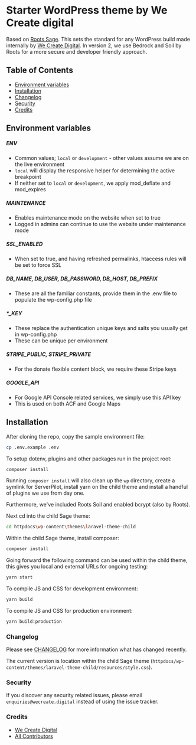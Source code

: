 
# Starter WordPress theme by We Create digital

Based on [Roots Sage](https://roots.io/sage/). This sets the standard for any WordPress build made internally by [We Create Digital](https://wecreate.digital). In version 2, we use Bedrock and Soil by Roots for a more secure and developer friendly approach.

## Table of Contents

* [Environment variables](#environment-variables)
* [Installation](#installation)
* [Changelog](#changelog)
* [Security](#security)
* [Credits](#credits)

## Environment variables

##### ENV
- Common values; `local` or `development` - other values assume we are on the live environment
- `local` will display the responsive helper for determining the active breakpoint
- If neither set to `local` or `development`, we apply mod_deflate and mod_expires

##### MAINTENANCE
- Enables maintenance mode on the website when set to true
- Logged in admins can continue to use the website under maintenance mode

##### SSL_ENABLED
- When set to true, and having refreshed permalinks, htaccess rules will be set to force SSL

##### DB_NAME, DB_USER, DB_PASSWORD, DB_HOST, DB_PREFIX
- These are all the familiar constants, provide them in the .env file to populate the wp-config.php file

##### *_KEY
- These replace the authentication unique keys and salts you usually get in wp-config.php
- These can be unique per environment

##### STRIPE_PUBLIC, STRIPE_PRIVATE
- For the donate flexible content block, we require these Stripe keys

##### GOOGLE_API
- For Google API Console related services, we simply use this API key
- This is used on both ACF and Google Maps

## Installation

After cloning the repo, copy the sample environment file:

```bash
cp .env.example .env
```

To setup dotenv, plugins and other packages run in the project root:

```bash
composer install
```

Running `composer install` will also clean up the `wp` directory, create a symlink for ServerPilot, install yarn on the child theme and install a handful of plugins we use from day one.

Furthermore, we've included Roots Soil and enabled bcrypt (also by Roots).

Next cd into the child Sage theme:

```bash
cd httpdocs\wp-content\themes\laravel-theme-child
```

Within the child Sage theme, install composer:

```bash
composer install
```

Going forward the following command can be used within the child theme, this gives you local and external URLs for ongoing testing:

```bash
yarn start
```

To compile JS and CSS for development environment:

```bash
yarn build
```

To compile JS and CSS for production environment:

```bash
yarn build:production
```

### Changelog

Please see [CHANGELOG](CHANGELOG.md) for more information what has changed recently.

The current version is location within the child Sage theme (`httpdocs/wp-content/themes/laravel-theme-child/resources/style.css`).

### Security

If you discover any security related issues, please email `enquiries@wecreate.digital` instead of using the issue tracker.

### Credits

- [We Create Digital](https://wecreate.digital/)
- [All Contributors](../../contributors)

